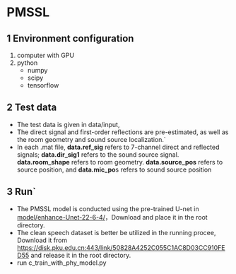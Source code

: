 # PMSSL

## 1 Environment configuration
1. computer with GPU
2. python	
	* numpy	
	* scipy	
	* tensorflow		
## 2	Test data
  * The test data is given in data/input, 
  * The direct signal and first-order reflections are pre-estimated, as well as the room geometry and sound source localization.`
  * In each .mat file, **data.ref_sig** refers to 7-channel direct and reflected signals; **data.dir_sig1** refers to the sound source signal. **data.room_shape** refers to room geometry. **data.source_pos** refers to source position, and **data.mic_po**s refers to sound source position
## 3 Run` 
  * The PMSSL model is conducted using the pre-trained U-net in [model/enhance-Unet-22-6-4/](https://disk.pku.edu.cn:443/link/5B58574058E6EF47A023BA3EF5018A36
)，Download and place it in the root directory. 
  * The clean speech dataset is better be utilized in the running procee, Download it from https://disk.pku.edu.cn:443/link/50828A4252C055C1AC8D03CC910FED55 and 
release it in the root directory.
  * run c_train_with_phy_model.py 
